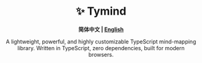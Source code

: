 <div align="center">

# ✨ Tymind

**简体中文 | [English](./README.md)**

A lightweight, powerful, and highly customizable TypeScript mind-mapping library.
Written in TypeScript, zero dependencies, built for modern browsers.

</div>
